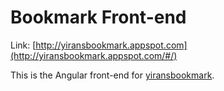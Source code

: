 # Bookmark Front-end

Link: [http://yiransbookmark.appspot.com](http://yiransbookmark.appspot.com/#/)

This is the Angular front-end for [yiransbookmark](https://github.com/yiransheng/yiransbookmark).
